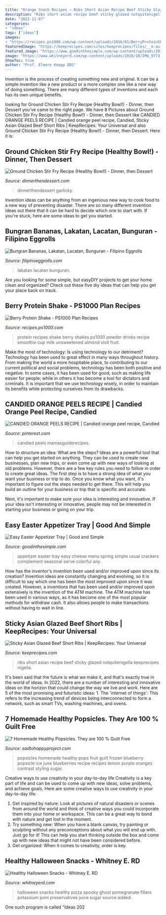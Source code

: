 ```yaml
---
title: "Orange Snack Recipes ~ Ribs Short Asian Recipe Beef Sticky Glazed Notquitenigella Keeprecipes Nigella"
description: "Ribs short asian recipe beef sticky glazed notquitenigella keeprecipes nigella"
date: "2022-11-07"
categories:
- "ideas"
tags: ["ideas"]
images:
- "https://recipes.ps1000.com/wp-content/uploads/2016/01/BerryProteinShake-683x1024.jpg"
featuredImage: "https://keeprecipes.com/sites/keeprecipes/files/__m-asian-short-ribs-1-3.jpg"
featured_image: "https://www.goodinthesimple.com/wp-content/uploads/2018/03/easter-appetizer.jpg"
image: "https://www.whitneyerd.com/wp-content/uploads/2016/10/IMG_9773.jpg"
ShowToc: true
author: "Prof. Elmore Koepp DDS"
---
```



Invention is the process of creating something new and original. It can be a simple invention like a new product or a more complex one like a new way of doing something. There are many different types of inventions and each has its own unique benefits.

	

		
looking for Ground Chicken Stir Fry Recipe (Healthy Bowl!) - Dinner, then Dessert you've came to the right page. We have 8 Pictures about Ground Chicken Stir Fry Recipe (Healthy Bowl!) - Dinner, then Dessert like CANDIED ORANGE PEELS RECIPE | Candied orange peel recipe, Candied, Sticky Asian Glazed Beef Short Ribs | KeepRecipes: Your Universal and also Ground Chicken Stir Fry Recipe (Healthy Bowl!) - Dinner, then Dessert. Here it is:
		
    
## Ground Chicken Stir Fry Recipe (Healthy Bowl!) - Dinner, Then Dessert

<img loading=lazy src="https://dinnerthendessert.com/wp-content/uploads/2020/05/ground-chicken-stir-fry-2-688x1032.jpg" onerror="this.onerror=null;this.src='https://tse2.mm.bing.net/th?id=OIP.BOv8xVhG_kf7aofnpFMFHQHaLH&amp;pid=15.1';" alt="Ground Chicken Stir Fry Recipe (Healthy Bowl!) - Dinner, then Dessert">

_Source: dinnerthendessert.com_

>dinnerthendessert garlicky. 

	

Invention ideas can be anything from an ingenious new way to cook food to a new way of preventing disaster. There are so many different invention ideas out there that it can be hard to decide which one to start with. If you're stuck, here are some ideas to get you started.

    
## Bungran Bananas, Lakatan, Lacatan, Bunguran - Filipino Eggrolls

<img loading=lazy src="https://filipinoeggrolls.com/wp-content/uploads/2021/05/bungran-scaled.jpg" onerror="this.onerror=null;this.src='https://tse4.mm.bing.net/th?id=OIP.ZdAljHYerJBufdJxXOrBzwHaEZ&amp;pid=15.1';" alt="Bungran Bananas, Lakatan, Lacatan, Bunguran - Filipino Eggrolls">

_Source: filipinoeggrolls.com_

>lakatan lacatan bunguran. 

	

Are you looking for some simple, but easyDIY projects to get your home clean and organized? Check out these five diy ideas that can help you get your place back on track.

    
## Berry Protein Shake - PS1000 Plan Recipes

<img loading=lazy src="https://recipes.ps1000.com/wp-content/uploads/2016/01/BerryProteinShake-683x1024.jpg" onerror="this.onerror=null;this.src='https://tse4.mm.bing.net/th?id=OIP.QGKPholCyZ-_sLtc69rT_wHaLG&amp;pid=15.1';" alt="Berry Protein Shake - PS1000 Plan Recipes">

_Source: recipes.ps1000.com_

>protein recipes shake berry shakes ps1000 powder drinks recipe smoothie cup milk unsweetened almond visit fruit. 

	

Make the most of technology: Is using technology to our detriment?
Technology has been used to great effect in many ways throughout history. From making the world a more hospitable place, to contributing to our current political and social problems, technology has been both positive and negative. In some cases, it has been used for good, such as making life easier for people; while in others it has become a tool for dictators and criminals. It is important that we use technology wisely, in order to maintain its benefits while protecting ourselves from its drawbacks.

    
## CANDIED ORANGE PEELS RECIPE | Candied Orange Peel Recipe, Candied

<img loading=lazy src="https://i.pinimg.com/736x/34/59/0c/34590c593741c02a729621cedfe78697.jpg" onerror="this.onerror=null;this.src='https://tse3.mm.bing.net/th?id=OIP.IHyfzn7JgQaDtl6Atf52egHaHa&amp;pid=15.1';" alt="CANDIED ORANGE PEELS RECIPE | Candied orange peel recipe, Candied">

_Source: pinterest.com_

>candied peels mamasguiderecipes. 

	

How to structure an idea: What are the steps?
Ideas are a powerful tool that can help you get started on anything. They can be used to create new businesses, plan new trips, or even come up with new ways of looking at old problems. However, there are a few key rules you need to follow in order to create great ideas.
The first step is to have a strong idea of what you want your business or trip to do. Once you know what you want, it's important to figure out the steps needed to get there. This will help you build an outline for your business or trip that is specific and accurate.

Next, it's important to make sure your idea is interesting and innovative. If your idea isn't interesting or innovative, people may not be interested in starting your business or going on your trip.

    
## Easy Easter Appetizer Tray | Good And Simple

<img loading=lazy src="https://www.goodinthesimple.com/wp-content/uploads/2018/03/easter-appetizer.jpg" onerror="this.onerror=null;this.src='https://tse2.mm.bing.net/th?id=OIP.7xx3R4_qbXRrAxxK6AhS5wHaLH&amp;pid=15.1';" alt="Easy Easter Appetizer Tray | Good and Simple">

_Source: goodinthesimple.com_

>appetizer easter tray easy cheese menu spring simple usual crackers complement seasonal serve colorful any. 

	

How has the inventor's invention been used and/or improved upon since its creation?
Invention ideas are constantly changing and evolving, so it is difficult to say which one has been the most improved upon since it was created. However, a inventions that has been used and/or improved upon extensively is the invention of the ATM machine. The ATM machine has been used in various ways, as it has become one of the most popular methods for withdraw cash. It also allows people to make transactions without having to wait in line.

    
## Sticky Asian Glazed Beef Short Ribs | KeepRecipes: Your Universal

<img loading=lazy src="https://keeprecipes.com/sites/keeprecipes/files/__m-asian-short-ribs-1-3.jpg" onerror="this.onerror=null;this.src='https://tse1.mm.bing.net/th?id=OIP.MsKqPwhJa1Mott9YMZXqVAHaKP&amp;pid=15.1';" alt="Sticky Asian Glazed Beef Short Ribs | KeepRecipes: Your Universal">

_Source: keeprecipes.com_

>ribs short asian recipe beef sticky glazed notquitenigella keeprecipes nigella. 

	

It's been said that the future is what we make it, and that's exactly true in the world of ideas. In 2022, there are a number of interesting and innovative ideas on the horizon that could change the way we live and work. Here are 5 of the most promising and futuristic ideas: 1. The 'internet of things': This refers to the increasing trend of devices being interconnected to form a network, such as smart TVs, washing machines, and ovens.

    
## 7 Homemade Healthy Popsicles. They Are 100 % Guilt Free

<img loading=lazy src="http://sadtohappyproject.com/wp-content/uploads/2015/09/homemade-healthy-popsicles.jpg" onerror="this.onerror=null;this.src='https://tse3.mm.bing.net/th?id=OIP.Q7r8HrDPCdR5lQTqVyCPsAHaLG&amp;pid=15.1';" alt="7 Homemade Healthy Popsicles. They are 100 % Guilt Free">

_Source: sadtohappyproject.com_

>popsicles homemade healthy pops fruit guilt frozen blueberry popsicle ice june blueberries recipe recipes lemon purple oranges contrast styling sugar. 

	

Creative ways to use creativity in your day-to-day life
Creativity is a key part of life and can be used to come up with new ideas, solve problems, and achieve goals. Here are some creative ways to use creativity in your day-to-day life:
1. Get inspired by nature: Look at pictures of natural disasters or scenes from around the world and think of creative ways you could incorporate them into your home or workspace. This can be a great way to bond with nature and get lost in the moment.
2. Try something new: When you have a blank canvas, try painting or sculpting without any preconceptions about what you will end up with. Just go for it! This can help you start thinking outside the box and come up with new ideas that might not have been considered before.
3. Get organized: When it comes to creativity, order is key.

    
## Healthy Halloween Snacks - Whitney E. RD

<img loading=lazy src="https://www.whitneyerd.com/wp-content/uploads/2016/10/IMG_9773.jpg" onerror="this.onerror=null;this.src='https://tse4.mm.bing.net/th?id=OIP.AmzgASRTW7QtutOX32TFnAHaLH&amp;pid=15.1';" alt="Healthy Halloween Snacks - Whitney E. RD">

_Source: whitneyerd.com_

>halloween snacks healthy pizza spooky ghost pomegranate fillers potassium pom preservatives juice sugar source added. 

	

One such program is called "Ideas 202
